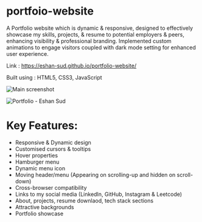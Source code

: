 # portfoio-website

A Portfolio website which is dynamic & responsive, designed to effectively showcase my skills, projects, & resume to potential employers & peers, enhancing visibility & professional branding. Implemented custom animations to engage visitors coupled with dark mode setting for enhanced user experience.

Link : <a href="https://eshan-sud.github.io/portfolio-website/" target="_blank"> https://eshan-sud.github.io/portfolio-website/ </a>

Built using : HTML5, CSS3, JavaScript

![Main screenshot](https://github.com/eshan-sud/portfolio-website/assets/113531303/cbc5ed19-7439-4508-b2c5-ceb4fa42f2d2)

![Portfolio - Eshan Sud](https://github.com/eshan-sud/portfolio-website/assets/113531303/6d01dcb1-a30c-4783-8a67-fa8c575f0cee)


# Key Features:
- Responsive & Dynamic design
- Customised cursors & tooltips
- Hover properties
- Hamburger menu
- Dynamic menu icon
- Moving header/menu (Appearing on scrolling-up and hidden on scroll-down)
- Cross-browser compatibility
- Links to my social media (LinkedIn, GitHub, Instagram & Leetcode)
- About, projects, resume downlaod, tech stack sections
- Attractive backgrounds
- Portfolio showcase

